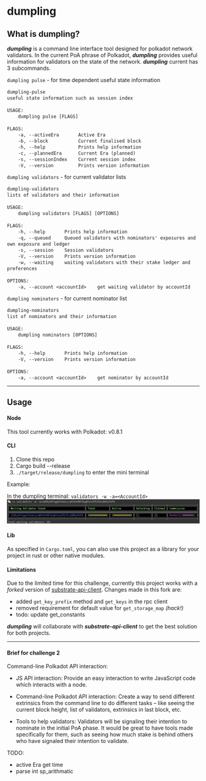 # dumpling

## What is dumpling?

***dumpling*** is a command line interface tool designed for polkadot network validators. In the current PoA phrase of Polkadot, ***dumpling*** provides useful information for validators on the state of the network. 
***dumpling*** current has 3 subcommands.

`dumpling pulse` - for time dependent useful state information
```
dumpling-pulse
useful state information such as session index

USAGE:
    dumpling pulse [FLAGS]

FLAGS:
    -a, --activeEra       Active Era
    -b, --block           Current finalised block
    -h, --help            Prints help information
    -c, --plannedEra      Current Era (planned)
    -s, --sessionIndex    Current session index
    -V, --version         Prints version information

```

`dumpling validators` - for current validator lists
```
dumpling-validators
lists of validators and their information

USAGE:
    dumpling validators [FLAGS] [OPTIONS]

FLAGS:
    -h, --help       Prints help information
    -q, --queued     Queued validators with nominators' exposures and own exposure and ledger
    -s, --session    Session validators
    -V, --version    Prints version information
    -w, --waiting    waiting validators with their stake ledger and preferences

OPTIONS:
    -a, --account <accountId>    get waiting validator by accountId 

```

`dumpling nominators` - for current nominator list
```
dumpling-nominators
list of nominators and their information

USAGE:
    dumpling nominators [OPTIONS]

FLAGS:
    -h, --help       Prints help information
    -V, --version    Prints version information

OPTIONS:
    -a, --account <accountId>    get nominator by accountId 
```
___
## Usage

#### Node
This tool currently works with Polkadot: v0.8.1

#### CLI
1. Clone this repo
1. Cargo build --release
1. `./target/release/dumpling` to enter the mini terminal

Example:

In the dumpling terminal: 
`validators -w -a=<AccountId>`
![myimage-alt-tag](./example.png)

#### Lib
As specified in `Cargo.toml`, you can also use this project as a library for your project in rust or other native modules.

#### Limitations

Due to the limited time for this challenge, currently this project works with a *_forked_* version of [substrate-api-client](https://github.com/scs/substrate-api-client). Changes made in this fork are:
- added `get_key_prefix` method and `get_keys` in the rpc client
- removed requirement for default value for `get_storage_map` *(hack!)*
- todo: update get_constants

***dumpling*** will collaborate with ***substrate-api-client*** to get the best solution for both projects.

___

#### Brief for challenge 2
Command-line Polkadot API interaction: 

- JS API interaction: Provide an easy interaction to write JavaScript code which interacts with a node. 

- Command-line Polkadot API interaction: Create a way to send different extrinsics from the command line to do different tasks – like seeing the current block height, list of validators, extrinsics in last block, etc. 

- Tools to help validators: Validators will be signaling their intention to nominate in the initial PoA phase. It would be great to have tools made specifically for them, such as seeing how much stake is behind others who have signaled their intention to validate.

TODO:
- active Era get time
- parse int sp_arithmatic


